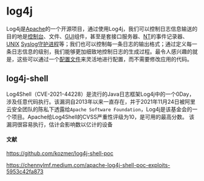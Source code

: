 # log4j

Log4j是[Apache](https://baike.baidu.com/item/Apache/8512995?fromModule=lemma_inlink)的一个开源项目，通过使用Log4j，我们可以控制日志信息输送的目的地是[控制台](https://baike.baidu.com/item/控制台/2438626?fromModule=lemma_inlink)、文件、[GUI](https://baike.baidu.com/item/GUI?fromModule=lemma_inlink)组件，甚至是套接口服务器、[NT](https://baike.baidu.com/item/NT/3443842?fromModule=lemma_inlink)的事件记录器、[UNIX](https://baike.baidu.com/item/UNIX?fromModule=lemma_inlink) [Syslog](https://baike.baidu.com/item/Syslog?fromModule=lemma_inlink)[守护进程](https://baike.baidu.com/item/守护进程/966835?fromModule=lemma_inlink)等；我们也可以控制每一条日志的输出格式；通过定义每一条日志信息的级别，我们能够更加细致地控制日志的生成过程。最令人感兴趣的就是，这些可以通过一个[配置文件](https://baike.baidu.com/item/配置文件/286550?fromModule=lemma_inlink)来灵活地进行配置，而不需要修改应用的代码。


## log4j-shell

Log4Shell（CVE-2021-44228）是流行的Java日志框架Log4j中的一个0Day，涉及任意代码执行。该漏洞自2013年以来一直存在，并于2021年11月24日被阿里云安全团队的陈私下透露给`Apache Software Foundation`，Log4j是该基金会的一个项目。Apache给Log4Shell的CVSS严重性评级为10，是可用的最高分数。 该漏洞很容易执行，估计会影响数以亿计的设备

#### 文献

https://github.com/kozmer/log4j-shell-poc

https://chennylmf.medium.com/apache-log4j-shell-poc-exploits-5953c42fa873
